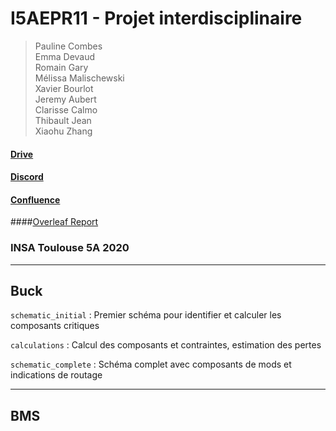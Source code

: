 # I5AEPR11 - Projet interdisciplinaire


> Pauline Combes <br> 
> Emma Devaud <br>
> Romain Gary <br>
> Mélissa Malischewski <br>
> Xavier Bourlot <br>
> Jeremy Aubert <br>
> Clarisse Calmo <br>
> Thibault Jean  <br>
> Xiaohu Zhang <br>


#### [Drive](https://drive.google.com/drive/folders/1-SFvpA1gzc2IVzgCnODUU9VLPYTG9q0a?usp=sharing)

#### [Discord](https://discord.gg/qqvn4z)

#### [Confluence](https://espe.atlassian.net/wiki/spaces/PI/overview?homepageId=131077)

####[Overleaf Report](https://www.overleaf.com/8144512892ybrzztqnfcqb)

### INSA Toulouse 5A 2020

---

## Buck

`schematic_initial` : Premier schéma pour identifier et calculer les composants critiques

`calculations` : Calcul des composants et contraintes, estimation des pertes

`schematic_complete` : Schéma complet avec composants de mods et indications de routage


---

## BMS

